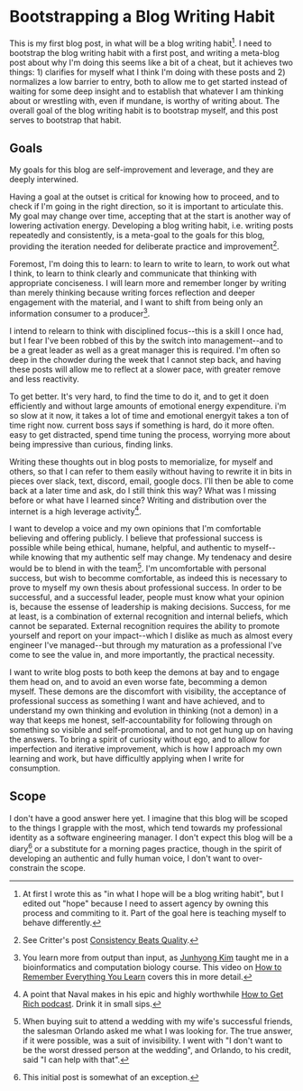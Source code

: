 # Bootstrapping a Blog Writing Habit

This is my first blog post, in what will be a blog writing habit[^1]. I need to bootstrap the blog writing habit with a first post, and writing a meta-blog post about why I'm doing this seems like a bit of a cheat, but it achieves two things: 1) clarifies for myself what I think I'm doing with these posts and 2) normalizes a low barrier to entry, both to allow me to get started instead of waiting for some deep insight and to establish that whatever I am thinking about or wrestling with, even if mundane, is worthy of writing about. The overall goal of the blog writing habit is to bootstrap myself, and this post serves to bootstrap that habit.

## Goals

My goals for this blog are self-improvement and leverage, and they are deeply interwined.

Having a goal at the outset is critical for knowing how to proceed, and to check if I'm going in the right direction, so it is important to articulate this. My goal may change over time, accepting that at the start is another way of lowering activation energy. Developing a blog writing habit, i.e. writing posts repeatedly and consistently, is a meta-goal to the goals for this blog, providing the iteration needed for deliberate practice and improvement[^2]. 

Foremost, I'm doing this to learn: to learn to write to learn, to work out what I think, to learn to think clearly and communicate that thinking with appropriate conciseness. I will learn more and remember longer by writing than merely thinking because writing forces reflection and deeper engagement with the material, and I want to shift from being only an information consumer to a producer[^3].

I intend to relearn to think with disciplined focus--this is a skill I once had, but I fear I've been robbed of this by the switch into management--and to be a great leader as well as a great manager this is required. I'm often so deep in the chowder during the week that I cannot step back, and having these posts will allow me to reflect at a slower pace, with greater remove and less reactivity.

To get better. It's very hard, to find the time to do it, and to get it doen efficiently and without large amounts of emotional energy expenditure. i'm so slow at it now, it takes a lot of time and emotional energyit takes a ton of time right now. current boss says if something is hard, do it more often. easy to get distracted, spend time tuning the process, worrying more about being impressive than curious, finding links.

Writing these thoughts out in blog posts to memorialize, for myself and others, so that I can refer to them easily without having to rewrite it in bits in pieces over slack, text, discord, email, google docs. I'll then be able to come back at a later time and ask, do I still think this way? What was I missing before or what have I learned since? Writing and distribution over the internet is a high leverage activity[^4].

I want to develop a voice and my own opinions that I'm comfortable believing and offering publicly. I believe that professional success is possible while being ethical, humane, helpful, and authentic to myself--while knowing that my authentic self may change. My tendenacy and desire would be to blend in with the team[^5]. I'm uncomfortable with personal success, but wish to becomme comfortable, as indeed this is necessary to prove to myself my own thesis about professional success. In order to be successful, and a successful leader, people must know what your opinion is, because the essense of leadership is making decisions. Success, for me at least, is a combination of external recognition and internal beliefs, which cannot be separated. External recognition requires the ability to promote yourself and report on your impact--which I dislike as much as almost every engineer I've managed--but through my maturation as a professional I've come to see the value in, and more importantly, the practical necessity. 

I want to write blog posts to both keep the demons at bay and to engage them head on, and to avoid an even worse fate, becomming a demon myself. These demons are the discomfort with visibility, the acceptance of professional success as something I want and have achieved, and to understand my own thinking and evolution in thinking (not a demon) in a way that keeps me honest, self-accountability for following through on something so visible and self-promotional, and to not get hung up on having the answers. To bring a spirit of curiosity without ego, and to allow for imperfection and iterative improvement, which is how I approach my own learning and work, but have difficultly applying when I write for consumption.

## Scope

I don't have a good answer here yet. I imagine that this blog will be scoped to the things I grapple with the most, which tend towards my professional identity as a software engineering manager. I don't expect this blog will be a diary[^6] or a substitute for a morning pages practice, though in the spirit of developing an authentic and fully human voice, I don't want to over-constrain the scope.


[^1]: At first I wrote this as "in what I hope will be a blog writing habit", but I edited out "hope" because I need to assert agency by owning this process and commiting to it. Part of the goal here is teaching myself to behave differently.
[^2]: See Critter's post [Consistency Beats Quality](https://critter.blog/2021/01/18/consistency-beats-quality/).
[^3]: You learn more from output than input, as [Junhyong Kim](https://www.bio.upenn.edu/people/junhyong-kim) taught me in a bioinformatics and computation biology course. This video on [How to Remember Everything You Learn](https://www.youtube.com/watch?v=V-UvSKe8jW4
) covers this in more detail.
[^4]: A point that Naval makes in his epic and highly worthwhile [How to Get Rich podcast](https://podcasts.apple.com/us/podcast/how-to-get-rich-every-episode/id1454097755?i=1000440401437). Drink it in small sips.
[^5]: When buying suit to attend a wedding with my wife's successful friends, the salesman Orlando asked me what I was looking for. The true answer, if it were possible, was a suit of invisibility. I went with "I don't want to be the worst dressed person at the wedding", and Orlando, to his credit, said "I can help with that".
[^6]: This initial post is somewhat of an exception.
